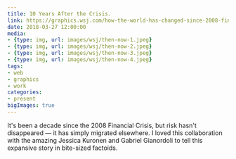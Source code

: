 ```yaml
---
title: 10 Years After the Crisis.
link: https://graphics.wsj.com/how-the-world-has-changed-since-2008-financial-crisis/
date: 2018-03-27 12:00:00
media:
- {type: img, url: images/wsj/then-now-1.jpeg}
- {type: img, url: images/wsj/then-now-2.jpeg}
- {type: img, url: images/wsj/then-now-3.jpeg}
- {type: img, url: images/wsj/then-now-4.jpeg}
tags:
- web
- graphics
- work
categories:
- present
bigImages: true
---
```


It's been a decade since the 2008 Financial Crisis, but risk hasn't disappeared — it has simply migrated elsewhere. I loved this collaboration with the amazing Jessica Kuronen and Gabriel Gianordoli to tell this expansive story in bite-sized factoids. 